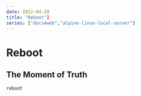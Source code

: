 ```yaml
---
date: 2022-04-28
title: "Reboot"]
series: ["docs4web","alpine-linux-local-server"]
---
```


# Reboot

## The Moment of Truth

    reboot
